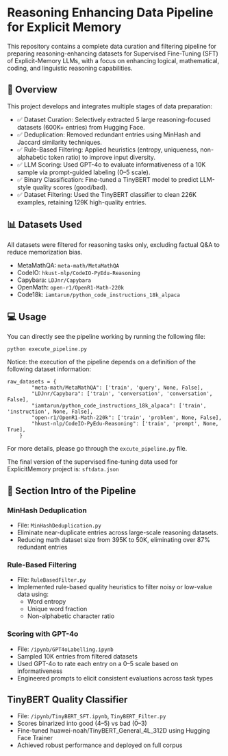 # Reasoning Enhancing Data Pipeline for Explicit Memory
This repository contains a complete data curation and filtering pipeline for preparing reasoning-enhancing datasets for Supervised Fine-Tuning (SFT) of Explicit-Memory LLMs, with a focus on enhancing logical, mathematical, coding, and linguistic reasoning capabilities.

## 📝 Overview

This project develops and integrates multiple stages of data preparation:

- ✅ Dataset Curation: Selectively extracted 5 large reasoning-focused datasets (600K+ entries) from Hugging Face.
- ✅ Deduplication: Removed redundant entries using MinHash and Jaccard similarity techniques.
- ✅ Rule-Based Filtering: Applied heuristics (entropy, uniqueness, non-alphabetic token ratio) to improve input diversity.
- ✅ LLM Scoring: Used GPT-4o to evaluate informativeness of a 10K sample via prompt-guided labeling (0–5 scale).
- ✅ Binary Classification: Fine-tuned a TinyBERT model to predict LLM-style quality scores (good/bad).
- ✅ Dataset Filtering: Used the TinyBERT classifier to clean 226K examples, retaining 129K high-quality entries.

## 📊 Datasets Used
All datasets were filtered for reasoning tasks only, excluding factual Q&A to reduce memorization bias.
- MetaMathQA: `meta-math/MetaMathQA`
- CodeIO: `hkust-nlp/CodeIO-PyEdu-Reasoning`
- Capybara: `LDJnr/Capybara`
- OpenMath: `open-r1/OpenR1-Math-220k`
- Code18k: `iamtarun/python_code_instructions_18k_alpaca`


## 💻 Usage
You can directly see the pipeline working by running the following file:
```
python execute_pipeline.py
```
Notice: the execution of the pipeline depends on a definition of the following dataset information:
```
raw_datasets = {
        "meta-math/MetaMathQA": ['train', 'query', None, False],
        "LDJnr/Capybara": ['train', 'conversation', 'conversation', False],
        "iamtarun/python_code_instructions_18k_alpaca": ['train', 'instruction', None, False],
        "open-r1/OpenR1-Math-220k": ['train', 'problem', None, False],
        "hkust-nlp/CodeIO-PyEdu-Reasoning": ['train', 'prompt', None, True],
    }
```
For more details, please go through the `excute_pipeline.py` file.

The final version of the supervised fine-tuning data used for ExplicitMemory project is: `sftdata.json`

## 📁 Section Intro of the Pipeline

### MinHash Deduplication
- File: `MinHashDeduplication.py`
- Eliminate near-duplicate entries across large-scale reasoning datasets.
- Reducing math dataset size from 395K to 50K, eliminating over 87% redundant entries 

### Rule-Based Filtering
- File: `RuleBasedFilter.py`
- Implemented rule-based quality heuristics to filter noisy or low-value data using:
  - Word entropy
  - Unique word fraction
  - Non-alphabetic character ratio

### Scoring with GPT-4o
- File: `/ipynb/GPT4oLabelling.ipynb`
- Sampled 10K entries from filtered datasets
- Used GPT-4o to rate each entry on a 0–5 scale based on informativeness
- Engineered prompts to elicit consistent evaluations across task types


## TinyBERT Quality Classifier
- File: `/ipynb/TinyBERT_SFT.ipynb`, `TinyBERT_Filter.py`
- Scores binarized into good (4–5) vs bad (0–3)
- Fine-tuned huawei-noah/TinyBERT_General_4L_312D using Hugging Face Trainer
- Achieved robust performance and deployed on full corpus

